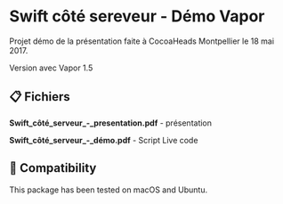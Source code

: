 # Swift côté sereveur - Démo Vapor

Projet démo de la présentation faite à CocoaHeads Montpellier le 18 mai 2017.

Version avec Vapor 1.5


## 📋 Fichiers

**Swift_côté_serveur_-_presentation.pdf** - présentation

**Swift_côté_serveur_-_démo.pdf** - Script Live code

## 🔧 Compatibility

This package has been tested on macOS and Ubuntu.
